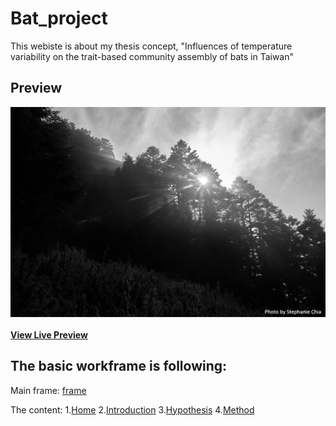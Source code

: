 # Bat_project
This webiste is about my thesis concept, "Influences of temperature variability on the trait-based community assembly of bats in Taiwan"

## Preview

[![Stylish Portfolio Preview](/project/fig/background.png)](https://mcom.tw/v02202/project/bat_frame.html)

**[View Live Preview](https://mcom.tw/v02202/project/bat_frame.html/)**




## The basic workframe is following:

Main frame:
[frame](/project/bat_frame.html)

The content:
1.[Home](/project/bat1.html)
2.[Introduction](/project/Introduction/background_frame.html)
3.[Hypothesis](/project/hypothesis/hypothesis.html)
4.[Method](/project/method/method_new.html)

